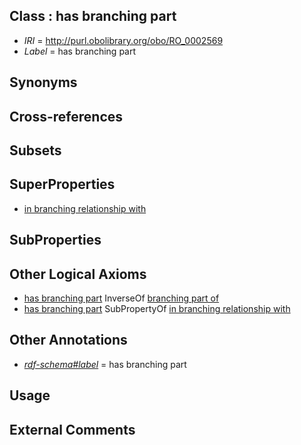 
## Class : has branching part

 * *IRI* = http://purl.obolibrary.org/obo/RO_0002569
 * *Label* = has branching part

## Synonyms


## Cross-references


## Subsets


## SuperProperties

 * [in branching relationship with](../../RO/75/RO_0002375.md)

## SubProperties


## Other Logical Axioms

 * [has branching part](../../RO/69/RO_0002569.md) InverseOf [branching part of](../../RO/80/RO_0002380.md)
 * [has branching part](../../RO/69/RO_0002569.md) SubPropertyOf [in branching relationship with](../../RO/75/RO_0002375.md)

## Other Annotations

 * *[rdf-schema#label](../../el/rdf-schema#label.md)* = has branching part

## Usage


## External Comments

